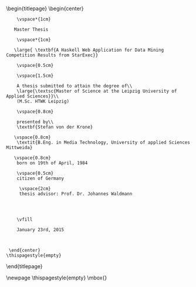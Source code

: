 \begin{titlepage}
    \begin{center}
    
        \vspace*{1cm}
        
       Master Thesis
       
        \vspace*{1cm}
        
       \large{ \textbf{A Haskell Web Application for Data Mining Competition Results from StarExec}}
        
        \vspace{0.5cm}
        
        \vspace{1.5cm}
 
        A thesis submitted to attain the degree of\\
        \large{\textsc{Master of Science at the Leipzig University of Applied Sciences}}\\ 
        (M.Sc. HTWK Leipzig)
        
        \vspace{0.8cm}        
         
        presented by\\        
        \textbf{Stefan von der Krone}
       
       \vspace{0.8cm}    
        \textit{B.Eng. in Media Technology, University of applied Sciences Mittweida}       
       
       \vspace{0.8cm}          
        born on 19th of April, 1984 
             
        \vspace{0.5cm}     
        citizen of Germany
        
         \vspace{2cm}
         thesis advisor: Prof. Dr. Johannes Waldmann
       

        
        
        \vfill
  
        January 23rd, 2015
        
 
 
     \end{center}
    \thispagestyle{empty}
\end{titlepage} 

\newpage
\thispagestyle{empty}
\mbox{}
